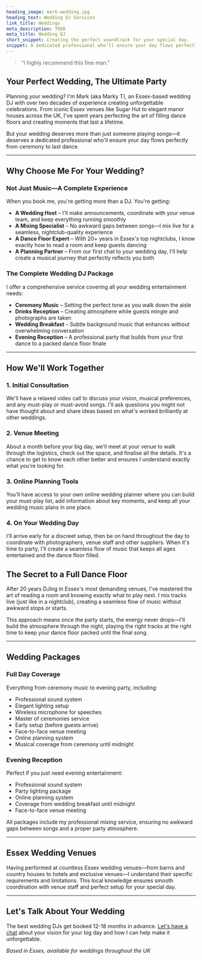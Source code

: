 ```yaml
---
heading_image: mark-wedding.jpg
heading_text: Wedding DJ Services
link_title: Weddings
meta_description: TODO
meta_title: Wedding DJ
short_snippet: Creating the perfect soundtrack for your special day.
snippet: A dedicated professional who'll ensure your day flows perfectly from ceremony to last dance.
---
```


> "I highly recommend this fine man."

## Your Perfect Wedding, The Ultimate Party

Planning your wedding? I'm Mark (aka Marky T), an Essex-based wedding DJ with over two decades of experience creating unforgettable celebrations. From iconic Essex venues like Sugar Hut to elegant manor houses across the UK, I've spent years perfecting the art of filling dance floors and creating moments that last a lifetime.

But your wedding deserves more than just someone playing songs—it deserves a dedicated professional who'll ensure your day flows perfectly from ceremony to last dance.

---

## Why Choose Me For Your Wedding?

### Not Just Music—A Complete Experience

When you book me, you're getting more than a DJ. You're getting:

- **A Wedding Host** – I'll make announcements, coordinate with your venue team, and keep everything running smoothly
- **A Mixing Specialist** – No awkward gaps between songs—I mix live for a seamless, nightclub-quality experience
- **A Dance Floor Expert** – With 20+ years in Essex's top nightclubs, I know exactly how to read a room and keep guests dancing
- **A Planning Partner** – From our first chat to your wedding day, I'll help create a musical journey that perfectly reflects you both

### The Complete Wedding DJ Package

I offer a comprehensive service covering all your wedding entertainment needs:

- **Ceremony Music** – Setting the perfect tone as you walk down the aisle
- **Drinks Reception** – Creating atmosphere while guests mingle and photographs are taken
- **Wedding Breakfast** – Subtle background music that enhances without overwhelming conversation
- **Evening Reception** – A professional party that builds from your first dance to a packed dance floor finale

---

## How We'll Work Together

### 1. Initial Consultation

We'll have a relaxed video call to discuss your vision, musical preferences, and any must-play or must-avoid songs. I'll ask questions you might not have thought about and share ideas based on what's worked brilliantly at other weddings.

### 2. Venue Meeting

About a month before your big day, we'll meet at your venue to walk through the logistics, check out the space, and finalise all the details. It's a chance to get to know each other better and ensures I understand exactly what you're looking for.

### 3. Online Planning Tools

You'll have access to your own online wedding planner where you can build your must-play list, add information about key moments, and keep all your wedding music plans in one place.

### 4. On Your Wedding Day

I'll arrive early for a discreet setup, then be on hand throughout the day to coordinate with photographers, venue staff and other suppliers. When it's time to party, I'll create a seamless flow of music that keeps all ages entertained and the dance floor filled.

## The Secret to a Full Dance Floor

After 20 years DJing in Essex's most demanding venues, I've mastered the art of reading a room and knowing exactly what to play next. I mix tracks live (just like in a nightclub), creating a seamless flow of music without awkward stops or starts.

This approach means once the party starts, the energy never drops—I'll build the atmosphere through the night, playing the right tracks at the right time to keep your dance floor packed until the final song.

---

## Wedding Packages

### Full Day Coverage

Everything from ceremony music to evening party, including:

- Professional sound system
- Elegant lighting setup
- Wireless microphone for speeches
- Master of ceremonies service
- Early setup (before guests arrive)
- Face-to-face venue meeting
- Online planning system
- Musical coverage from ceremony until midnight

### Evening Reception

Perfect if you just need evening entertainment:

- Professional sound system
- Party lighting package
- Online planning system
- Coverage from wedding breakfast until midnight
- Face-to-face venue meeting

All packages include my professional mixing service, ensuring no awkward gaps between songs and a proper party atmosphere.

---

## Essex Wedding Venues

Having performed at countless Essex wedding venues—from barns and country houses to hotels and exclusive venues—I understand their specific requirements and limitations. This local knowledge ensures smooth coordination with venue staff and perfect setup for your special day.

---

## Let's Talk About Your Wedding

The best wedding DJs get booked 12-18 months in advance. [Let's have a chat](/contact/) about your vision for your big day and how I can help make it unforgettable.

_Based in Essex, available for weddings throughout the UK_
